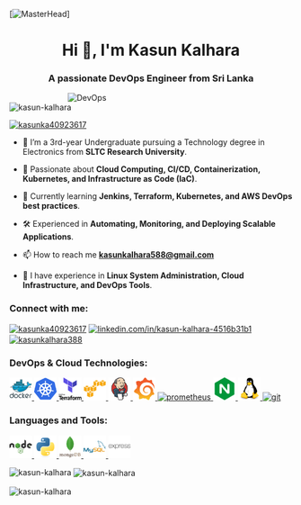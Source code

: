 [![MasterHead](https://www.wingstechsolutions.com/wp-content/uploads/2022/03/full-stack-development.gif)]
<h1 align="center">Hi 👋, I'm Kasun Kalhara</h1>
<h3 align="center">A passionate DevOps Engineer from Sri Lanka</h3>
<img align="right" alt="DevOps" width="400" src="https://cdn.dribbble.com/users/1162077/screenshots/3848914/programmer.gif">

<p align="left"> <img src="https://komarev.com/ghpvc/?username=kasun-kalhara&label=Profile%20views&color=0e75b6&style=flat" alt="kasun-kalhara" /> </p>

<p align="left"> <a href="https://twitter.com/kasunka40923617" target="blank"><img src="https://img.shields.io/twitter/follow/kasunka40923617?logo=twitter&style=for-the-badge" alt="kasunka40923617" /></a> </p>

- 🔭 I’m a 3rd-year Undergraduate pursuing a Technology degree in Electronics from **SLTC Research University**.

- 🚀 Passionate about **Cloud Computing, CI/CD, Containerization, Kubernetes, and Infrastructure as Code (IaC)**.

- 🌱 Currently learning **Jenkins, Terraform, Kubernetes, and AWS DevOps best practices**.

- 🛠️ Experienced in **Automating, Monitoring, and Deploying Scalable Applications**.

- 📫 How to reach me **kasunkalhara588@gmail.com**

- 📝 I have experience in **Linux System Administration, Cloud Infrastructure, and DevOps Tools**.

<h3 align="left">Connect with me:</h3>
<p align="left">
<a href="https://twitter.com/kasunka40923617" target="blank"><img align="center" src="https://raw.githubusercontent.com/rahuldkjain/github-profile-readme-generator/master/src/images/icons/Social/twitter.svg" alt="kasunka40923617" height="30" width="40" /></a>
<a href="https://www.linkedin.com/in/kasun-kalhara-4516b31b1/" target="blank"><img align="center" src="https://raw.githubusercontent.com/rahuldkjain/github-profile-readme-generator/master/src/images/icons/Social/linked-in-alt.svg" alt="linkedin.com/in/kasun-kalhara-4516b31b1" height="30" width="40" /></a>
<a href="https://instagram.com/kasunkalhara388" target="blank"><img align="center" src="https://raw.githubusercontent.com/rahuldkjain/github-profile-readme-generator/master/src/images/icons/Social/instagram.svg" alt="kasunkalhara388" height="30" width="40" /></a>
</p>

<h3 align="left">DevOps & Cloud Technologies:</h3>
<p align="left"> 
  <a href="https://www.docker.com/" target="_blank" rel="noreferrer"> <img src="https://raw.githubusercontent.com/devicons/devicon/master/icons/docker/docker-original-wordmark.svg" alt="docker" width="40" height="40"/> </a>
  <a href="https://kubernetes.io/" target="_blank" rel="noreferrer"> <img src="https://raw.githubusercontent.com/devicons/devicon/master/icons/kubernetes/kubernetes-plain.svg" alt="kubernetes" width="40" height="40"/> </a>
  <a href="https://www.terraform.io/" target="_blank" rel="noreferrer"> <img src="https://raw.githubusercontent.com/devicons/devicon/master/icons/terraform/terraform-original-wordmark.svg" alt="terraform" width="40" height="40"/> </a>
  <a href="https://aws.amazon.com/" target="_blank" rel="noreferrer"> <img src="https://raw.githubusercontent.com/devicons/devicon/master/icons/amazonwebservices/amazonwebservices-original.svg" alt="aws" width="40" height="40"/> </a>
  <a href="https://www.jenkins.io/" target="_blank" rel="noreferrer"> <img src="https://raw.githubusercontent.com/devicons/devicon/master/icons/jenkins/jenkins-original.svg" alt="jenkins" width="40" height="40"/> </a>
  <a href="https://grafana.com/" target="_blank" rel="noreferrer"> <img src="https://raw.githubusercontent.com/devicons/devicon/master/icons/grafana/grafana-original.svg" alt="grafana" width="40" height="40"/> </a>
  <a href="https://www.prometheus.io/" target="_blank" rel="noreferrer"> <img src="https://upload.wikimedia.org/wikipedia/commons/3/38/Prometheus_software_logo.svg" alt="prometheus" width="40" height="40"/> </a>
  <a href="https://www.nginx.com/" target="_blank" rel="noreferrer"> <img src="https://raw.githubusercontent.com/devicons/devicon/master/icons/nginx/nginx-original.svg" alt="nginx" width="40" height="40"/> </a>
  <a href="https://www.linux.org/" target="_blank" rel="noreferrer"> <img src="https://raw.githubusercontent.com/devicons/devicon/master/icons/linux/linux-original.svg" alt="linux" width="40" height="40"/> </a>
  <a href="https://git-scm.com/" target="_blank" rel="noreferrer"> <img src="https://www.vectorlogo.zone/logos/git-scm/git-scm-icon.svg" alt="git" width="40" height="40"/> </a>
</p>

<h3 align="left">Languages and Tools:</h3>
<p align="left"> 
  <a href="https://nodejs.org" target="_blank" rel="noreferrer"> <img src="https://raw.githubusercontent.com/devicons/devicon/master/icons/nodejs/nodejs-original-wordmark.svg" alt="nodejs" width="40" height="40"/> </a> 
  <a href="https://www.python.org" target="_blank" rel="noreferrer"> <img src="https://raw.githubusercontent.com/devicons/devicon/master/icons/python/python-original.svg" alt="python" width="40" height="40"/> </a> 
  <a href="https://www.mongodb.com/" target="_blank" rel="noreferrer"> <img src="https://raw.githubusercontent.com/devicons/devicon/master/icons/mongodb/mongodb-original-wordmark.svg" alt="mongodb" width="40" height="40"/> </a> 
  <a href="https://www.mysql.com/" target="_blank" rel="noreferrer"> <img src="https://raw.githubusercontent.com/devicons/devicon/master/icons/mysql/mysql-original-wordmark.svg" alt="mysql" width="40" height="40"/> </a> 
  <a href="https://expressjs.com" target="_blank" rel="noreferrer"> <img src="https://raw.githubusercontent.com/devicons/devicon/master/icons/express/express-original-wordmark.svg" alt="express" width="40" height="40"/> </a> 
</p>

<p><img align="left" src="https://github-readme-stats.vercel.app/api/top-langs?username=kasun-kalhara&show_icons=true&locale=en&layout=compact" alt="kasun-kalhara" /></p>

<p>&nbsp;<img align="center" src="https://github-readme-stats.vercel.app/api?username=kasun-kalhara&show_icons=true&locale=en" alt="kasun-kalhara" /></p>

<p><img align="center" src="https://github-readme-streak-stats.herokuapp.com/?user=kasun-kalhara&" alt="kasun-kalhara" /></p>
